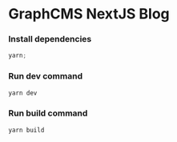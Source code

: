 # GraphCMS NextJS Blog

### Install dependencies

```js
yarn;
```

### Run dev command

```js
yarn dev
```

### Run build command

```js
yarn build
```
